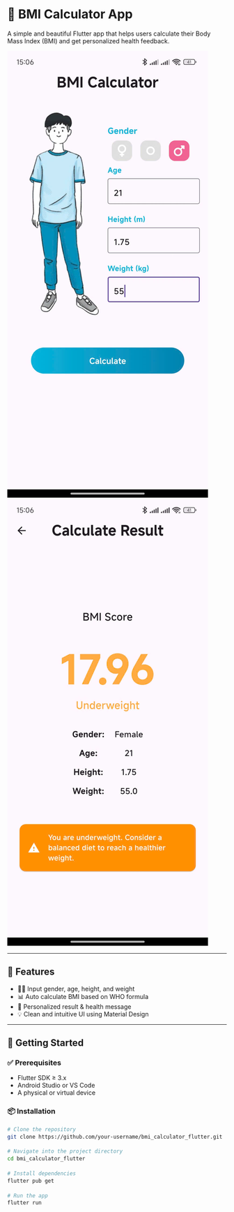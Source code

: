 # 🧮 BMI Calculator App

A simple and beautiful Flutter app that helps users calculate their Body Mass Index (BMI) and get personalized health feedback.

![Screenshot 1](assets/images/input_bmi.jpg)
![Screenshot 2](assets/images/result_bmi.jpg)

---

## 📱 Features

- 🧑‍⚕️ Input gender, age, height, and weight
- 📊 Auto calculate BMI based on WHO formula
- 🧠 Personalized result & health message
- 💡 Clean and intuitive UI using Material Design

---

## 🚀 Getting Started

### ✅ Prerequisites

- Flutter SDK ≥ 3.x
- Android Studio or VS Code
- A physical or virtual device

### 📦 Installation

```bash
# Clone the repository
git clone https://github.com/your-username/bmi_calculator_flutter.git

# Navigate into the project directory
cd bmi_calculator_flutter

# Install dependencies
flutter pub get

# Run the app
flutter run
